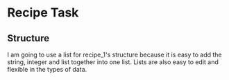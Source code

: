 # Recipe Task
## Structure
I am going to use a list for recipe_1's structure because it is easy to add the string, integer and list together into one list. Lists are also easy to edit and flexible in the types of data.

